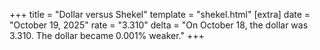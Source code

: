 +++
title = "Dollar versus Shekel"
template = "shekel.html"
[extra]
date = "October 19, 2025"
rate = "3.310"
delta = "On October 18, the dollar was 3.310. The dollar became 0.001% weaker."
+++

